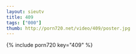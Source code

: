 ```yaml
--- 
layout: sieutv
title: 409
tags: ["000"]
thumb: http://porn720.net/video/409/poster.jpg
---
```

{% include porn720 key="409" %} 

